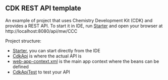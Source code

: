 CDK REST API template
---

An example of project that uses Chemistry Development Kit (CDK) and provides a REST API. To start it in IDE, run [Starter](./src/main/java/cdkapi/Starter.java) and open your browser at http://localhost:8080/api/mw/CCC

Project structure:

- [Starter](./src/main/java/cdkapi/Starter.java), you can start directly from the IDE
- [CdkApi](./src/main/java/cdkapi/CdkApi.java) is where the actual API is
- [web-app-context.xml](./src/main/resources/web-app-context.xml) is the main app context where the beans can be defined
- [CdkApiTest](./src/test/java/cdkapi/CdkApiTest.java) to test your API